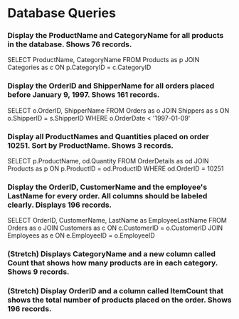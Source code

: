 # Database Queries

### Display the ProductName and CategoryName for all products in the database. Shows 76 records.
SELECT ProductName, CategoryName FROM Products as p JOIN Categories as c ON p.CategoryID = c.CategoryID

### Display the OrderID and ShipperName for all orders placed before January 9, 1997. Shows 161 records.
SELECT o.OrderID, ShipperName FROM Orders as o JOIN Shippers as s ON o.ShipperID = s.ShipperID WHERE o.OrderDate < '1997-01-09'

### Display all ProductNames and Quantities placed on order 10251. Sort by ProductName. Shows 3 records.
SELECT p.ProductName, od.Quantity FROM OrderDetails as od JOIN Products as p ON p.ProductID = od.ProductID WHERE od.OrderID = 10251

### Display the OrderID, CustomerName and the employee's LastName for every order. All columns should be labeled clearly. Displays 196 records.
SELECT OrderID, CustomerName, LastName as EmployeeLastName FROM Orders as o JOIN Customers as c ON c.CustomerID = o.CustomerID JOIN Employees as e ON e.EmployeeID = o.EmployeeID

### (Stretch)  Displays CategoryName and a new column called Count that shows how many products are in each category. Shows 9 records.

### (Stretch) Display OrderID and a  column called ItemCount that shows the total number of products placed on the order. Shows 196 records. 